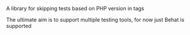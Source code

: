 A library for skipping tests based on PHP version in tags

The ultimate aim is to support multiple testing tools, for now just Behat is supported